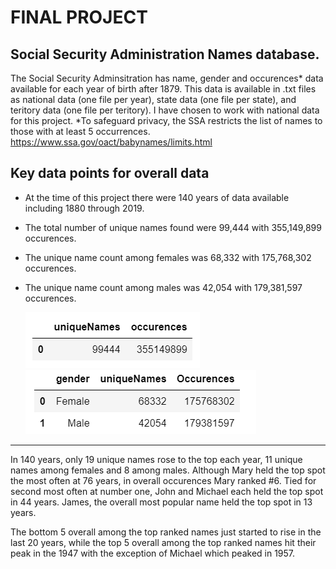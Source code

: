 # FINAL PROJECT

## Social Security Administration Names database.

The Social Security Adminsitration has name, gender and occurences* data available for each year of birth after 1879.
This data is available in .txt files as national data (one file per year), state data (one file per state), and teritory data (one file per teritory).
I have chosen to work with national data for this project.  *To safeguard privacy, the SSA restricts the list of names to those with at least 5 occurrences.
https://www.ssa.gov/oact/babynames/limits.html

## Key data points for overall data

- At the time of this project there were 140 years of data available including 1880 through 2019. 
- The total number of unique names found were 99,444 with 355,149,899 occurences. 
- The unique name count among females was 68,332 with 175,768,302 occurences.
- The unique name count among males was 42,054 with 179,381,597 occurences.

  ![Image](images/Overall.png)    ![Image](images/Overall_gender.png)
---
In 140 years, only 19 unique names rose to the top each year, 11 unique names among females and 8 among males. Although Mary held the top spot the most often at 76 years, in overall occurences Mary ranked #6. Tied for second most often at number one, John and Michael each held the top spot in 44 years. James, the overall most popular name held the top spot in 13 years.



The bottom 5 overall among the top ranked names just started to rise in the last 20 years, while the top 5 overall among the top ranked names hit their peak in the 1947 with the exception of Michael which peaked in 1957.
